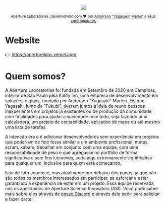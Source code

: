 <p align="center">
   <img src="https://wallpaperaccess.com/full/4139830.jpg"/>
</p>

<div align="center">
  <sub>Aperture Laboratories. Desenvolvido com ❤︎ por
    <a href="https://github.com/Yagasaki7K">Anderson "Yagasaki" Marlon</a> e seus
    <a href="https://github.com/orgs/ApertureLaboratory/people">
      contribuidores
    </a>
  </sub>
</div>

#  Website
👉 https://aperturelabs.vercel.app/

# Quem somos?
A Aperture Laboratories foi fundada em Setembro de 2020 em Campinas, interior de São Paulo pela Kalify Inc, uma empresa de desenvolvimento em soluções digitais, fundada por Anderson "Yagasaki" Marlon. Eis que Yagasaki, junto de "Fukubi", tiveram juntos a ideia de reunir pessoas inexperientes em projetos já existentes ou de produção da comunidade com finalidades para ajudar a sociedade num todo, seja fazendo uma calculadora, um projeto de contabilidade, aplicativo de mapa ou até mesmo uma lista de tarefas.

A intenção era e é adicionar desenvolvedores sem experiência em projetos que poderiam de fato fosse similar a um ambiente profissional, metas, scrum, kabam, trabalhar em conjunto com uma equipe, com uma responsabilidade de peso e que agregasse no portfólio de forma significativa e sem fins lucrativos, seria algo extremamente significativo para qualquer um, inclusive para quem está começando.

Isso de fato acontece, mas atualmente por debaixo dos panos, já que não são todos os membros interessados em participar, se esforçar e estar garantindo a experiência de estar em um projeto. Essa equipe reservada, nós os apelidamos de Aperture Science Innovators (ASI). Você pode saber mais sobre eles através de [nosso Discord](https://discord.com/invite/nyTRNSV) e através dele pedir para solicitar e fazer parte!
